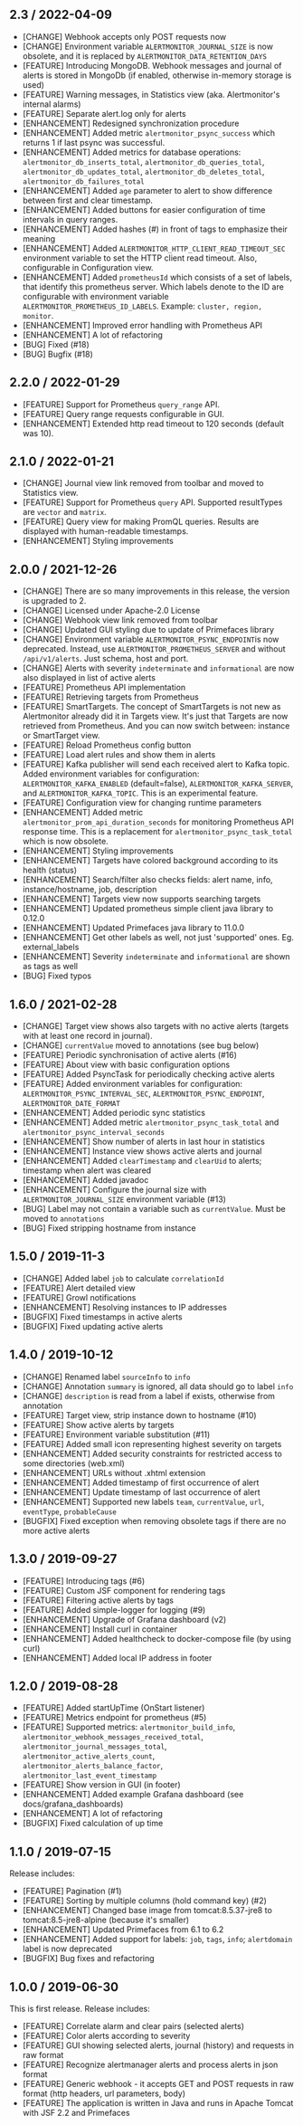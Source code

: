 ## 2.3 / 2022-04-09

* [CHANGE] Webhook accepts only POST requests now
* [CHANGE] Environment variable `ALERTMONITOR_JOURNAL_SIZE` is now obsolete, and it is replaced by `ALERTMONITOR_DATA_RETENTION_DAYS`
* [FEATURE] Introducing MongoDB. Webhook messages and journal of alerts is stored in MongoDb (if enabled, otherwise in-memory storage is used)
* [FEATURE] Warning messages, in Statistics view (aka. Alertmonitor's internal alarms)
* [FEATURE] Separate alert.log only for alerts
* [ENHANCEMENT] Redesigned synchronization procedure
* [ENHANCEMENT] Added metric `alertmonitor_psync_success` which returns 1 if last psync was successful.
* [ENHANCEMENT] Added metrics for database operations: `alertmonitor_db_inserts_total`, `alertmonitor_db_queries_total`,
 `alertmonitor_db_updates_total`, `alertmonitor_db_deletes_total`, `alertmonitor_db_failures_total`
* [ENHANCEMENT] Added `age` parameter to alert to show difference between first and clear timestamp.
* [ENHANCEMENT] Added buttons for easier configuration of time intervals in query ranges.
* [ENHANCEMENT] Added hashes (#) in front of tags to emphasize their meaning
* [ENHANCEMENT] Added `ALERTMONITOR_HTTP_CLIENT_READ_TIMEOUT_SEC` environment variable to set the 
HTTP client read timeout. Also, configurable in Configuration view.
* [ENHANCEMENT] Added `prometheusId` which consists of a set of labels, that identify this prometheus server. 
Which labels denote to the ID are configurable with environment variable `ALERTMONITOR_PROMETHEUS_ID_LABELS`. 
Example: `cluster, region, monitor`.
* [ENHANCEMENT] Improved error handling with Prometheus API
* [ENHANCEMENT] A lot of refactoring
* [BUG] Fixed (#18)
* [BUG] Bugfix (#18)

## 2.2.0 / 2022-01-29

* [FEATURE] Support for Prometheus `query_range` API.
* [FEATURE] Query range requests configurable in GUI.
* [ENHANCEMENT] Extended http read timeout to 120 seconds (default was 10).

## 2.1.0 / 2022-01-21

* [CHANGE] Journal view link removed from toolbar and moved to Statistics view.
* [FEATURE] Support for Prometheus `query` API. Supported resultTypes are `vector` and `matrix`.
* [FEATURE] Query view for making PromQL queries. Results are displayed with human-readable timestamps.
* [ENHANCEMENT] Styling improvements

## 2.0.0 / 2021-12-26

* [CHANGE] There are so many improvements in this release, the version is upgraded to 2.
* [CHANGE] Licensed under Apache-2.0 License
* [CHANGE] Webhook view link removed from toolbar
* [CHANGE] Updated GUI styling due to update of Primefaces library
* [CHANGE] Environment variable `ALERTMONITOR_PSYNC_ENDPOINT`is now deprecated. Instead, 
use `ALERTMONITOR_PROMETHEUS_SERVER` and without `/api/v1/alerts`. Just schema, host and port.
* [CHANGE] Alerts with severity `indeterminate` and `informational` are now also displayed in list of active alerts
* [FEATURE] Prometheus API implementation
* [FEATURE] Retrieving targets from Prometheus
* [FEATURE] SmartTargets. The concept of SmartTargets is not new as Alertmonitor already did it in Targets view. It's just 
that Targets are now retrieved from Prometheus. And you can now switch between: instance or SmartTarget view.
* [FEATURE] Reload Prometheus config button
* [FEATURE] Load alert rules and show them in alerts
* [FEATURE] Kafka publisher will send each received alert to Kafka topic. Added environment variables for 
configuration: `ALERTMONITOR_KAFKA_ENABLED` (default=false), `ALERTMONITOR_KAFKA_SERVER`, and 
`ALERTMONITOR_KAFKA_TOPIC`. This is an experimental feature.
* [FEATURE] Configuration view for changing runtime parameters
* [ENHANCEMENT] Added metric `alertmonitor_prom_api_duration_seconds` for monitoring Prometheus API response time. 
This is a replacement for `alertmonitor_psync_task_total` which is now obsolete.
* [ENHANCEMENT] Styling improvements
* [ENHANCEMENT] Targets have colored background according to its health (status)
* [ENHANCEMENT] Search/filter also checks fields: alert name, info, instance/hostname, job, description
* [ENHANCEMENT] Targets view now supports searching targets
* [ENHANCEMENT] Updated prometheus simple client java library to 0.12.0
* [ENHANCEMENT] Updated Primefaces java library to 11.0.0
* [ENHANCEMENT] Get other labels as well, not just 'supported' ones. Eg. external_labels
* [ENHANCEMENT] Severity `indeterminate` and `informational` are shown as tags as well
* [BUG] Fixed typos

## 1.6.0 / 2021-02-28

* [CHANGE] Target view shows also targets with no active alerts (targets with at least one record in journal).
* [CHANGE] `currentValue` moved to annotations (see bug below)
* [FEATURE] Periodic synchronisation of active alerts (#16)
* [FEATURE] About view with basic configuration options
* [FEATURE] Added PsyncTask for periodically checking active alerts
* [FEATURE] Added environment variables for configuration: `ALERTMONITOR_PSYNC_INTERVAL_SEC`, `ALERTMONITOR_PSYNC_ENDPOINT`, `ALERTMONITOR_DATE_FORMAT`
* [ENHANCEMENT] Added periodic sync statistics
* [ENHANCEMENT] Added metric `alertmonitor_psync_task_total` and `alertmonitor_psync_interval_seconds`
* [ENHANCEMENT] Show number of alerts in last hour in statistics
* [ENHANCEMENT] Instance view shows active alerts and journal
* [ENHANCEMENT] Added `clearTimestamp` and `clearUid` to alerts; timestamp when alert was cleared
* [ENHANCEMENT] Added javadoc
* [ENHANCEMENT] Configure the journal size with `ALERTMONITOR_JOURNAL_SIZE` environment variable (#13)
* [BUG] Label may not contain a variable such as `currentValue`. Must be moved to `annotations`
* [BUG] Fixed stripping hostname from instance

## 1.5.0 / 2019-11-3

* [CHANGE] Added label `job` to calculate `correlationId`
* [FEATURE] Alert detailed view
* [FEATURE] Growl notifications
* [ENHANCEMENT] Resolving instances to IP addresses
* [BUGFIX] Fixed timestamps in active alerts
* [BUGFIX] Fixed updating active alerts

## 1.4.0 / 2019-10-12

* [CHANGE] Renamed label `sourceInfo` to `info`
* [CHANGE] Annotation `summary` is ignored, all data should go to label `info`
* [CHANGE] `description` is read from a label if exists, otherwise from annotation
* [FEATURE] Target view, strip instance down to hostname (#10)
* [FEATURE] Show active alerts by targets
* [FEATURE] Environment variable substitution (#11)
* [FEATURE] Added small icon representing highest severity on targets
* [ENHANCEMENT] Added security constraints for restricted access to some directories (web.xml)
* [ENHANCEMENT] URLs without .xhtml extension
* [ENHANCEMENT] Added timestamp of first occurrence of alert
* [ENHANCEMENT] Update timestamp of last occurrence of alert
* [ENHANCEMENT] Supported new labels `team`, `currentValue`, `url`, `eventType`, `probableCause`
* [BUGFIX] Fixed exception when removing obsolete tags if there are no more active alerts

## 1.3.0 / 2019-09-27

* [FEATURE] Introducing tags (#6)
* [FEATURE] Custom JSF component for rendering tags
* [FEATURE] Filtering active alerts by tags
* [FEATURE] Added simple-logger for logging (#9)
* [ENHANCEMENT] Upgrade of Grafana dashboard (v2)
* [ENHANCEMENT] Install curl in container
* [ENHANCEMENT] Added healthcheck to docker-compose file (by using curl)
* [ENHANCEMENT] Added local IP address in footer

## 1.2.0 / 2019-08-28

* [FEATURE] Added startUpTime (OnStart listener)
* [FEATURE] Metrics endpoint for prometheus (#5)
* [FEATURE] Supported metrics: `alertmonitor_build_info`, `alertmonitor_webhook_messages_received_total`, `alertmonitor_journal_messages_total`, `alertmonitor_active_alerts_count`, `alertmonitor_alerts_balance_factor`, `alertmonitor_last_event_timestamp`
* [FEATURE] Show version in GUI (in footer)
* [ENHANCEMENT] Added example Grafana dashboard (see docs/grafana_dashboards)
* [ENHANCEMENT] A lot of refactoring
* [BUGFIX] Fixed calculation of up time

## 1.1.0 / 2019-07-15

Release includes:

* [FEATURE] Pagination (#1)
* [FEATURE] Sorting by multiple columns (hold command key) (#2)
* [ENHANCEMENT] Changed base image from tomcat:8.5.37-jre8 to tomcat:8.5-jre8-alpine (because it's smaller)
* [ENHANCEMENT] Updated Primefaces from 6.1 to 6.2
* [ENHANCEMENT] Added support for labels: `job`, `tags`, `info`; `alertdomain` label is now deprecated
* [BUGFIX] Bug fixes and refactoring

## 1.0.0 / 2019-06-30

This is first release. Release includes:

* [FEATURE] Correlate alarm and clear pairs (selected alerts)
* [FEATURE] Color alerts according to severity
* [FEATURE] GUI showing selected alerts, journal (history) and requests in raw format
* [FEATURE] Recognize alertmanager alerts and process alerts in json format
* [FEATURE] Generic webhook - it accepts GET and POST requests in raw format (http headers, url parameters, body)
* [FEATURE] The application is written in Java and runs in Apache Tomcat with JSF 2.2 and Primefaces
